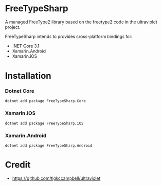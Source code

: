 # FreeTypeSharp

A managed FreeType2 library based on the freetype2 code in the [ultraviolet](https://github.com/tlgkccampbell/ultraviolet/tree/develop/Source/Ultraviolet.FreeType2) project.

FreeTypeSharp intends to provides cross-platform bindings for:

- .NET Core 3.1
- Xamarin.Android
- Xamarin.iOS

# Installation

### Dotnet Core

`dotnet add package FreeTypeSharp.Core`

### Xamarin.iOS

`dotnet add package FreeTypeSharp.iOS`

### Xamarin.Android

`dotnet add package FreeTypeSharp.Android`

# Credit

- https://github.com/tlgkccampbell/ultraviolet
